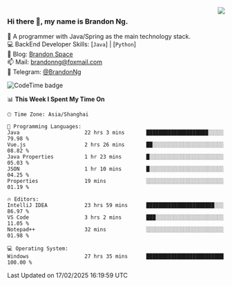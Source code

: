 <img  align="right" src="https://github-readme-stats-brandon0824.vercel.app/api/top-langs/?username=brandon0824&layout=compact">

### Hi there 👋, my name is Brandon Ng.

🌱 A programmer with Java/Spring as the main technology stack.  
💻 BackEnd Developer Skills: [`Java`] | [`Python`]  
📝 Blog: [Brandon Space](https://brandonng.tech)  
📫 Mail: brandonng@foxmail.com  
📰 Telegram: [@BrandonNg](https://t.me/BrandonNg24)  

![CodeTime badge](https://img.shields.io/endpoint?style=flat-square&url=https%3A%2F%2Fapi.codetime.dev%2Fshield%3Fid%3D128%26project%3D%26in%3D604800000)

<!--START_SECTION:waka-->
📊 **This Week I Spent My Time On** 

```text
🕑︎ Time Zone: Asia/Shanghai

💬 Programming Languages: 
Java                     22 hrs 3 mins       ████████████████████░░░░░   79.98 % 
Vue.js                   2 hrs 26 mins       ██░░░░░░░░░░░░░░░░░░░░░░░   08.82 % 
Java Properties          1 hr 23 mins        █░░░░░░░░░░░░░░░░░░░░░░░░   05.03 % 
JSON                     1 hr 10 mins        █░░░░░░░░░░░░░░░░░░░░░░░░   04.25 % 
Properties               19 mins             ░░░░░░░░░░░░░░░░░░░░░░░░░   01.19 % 

🔥 Editors: 
IntelliJ IDEA            23 hrs 59 mins      ██████████████████████░░░   86.97 % 
VS Code                  3 hrs 2 mins        ███░░░░░░░░░░░░░░░░░░░░░░   11.05 % 
Notepad++                32 mins             ░░░░░░░░░░░░░░░░░░░░░░░░░   01.98 % 

💻 Operating System: 
Windows                  27 hrs 35 mins      █████████████████████████   100.00 % 
```


 Last Updated on 17/02/2025 16:19:59 UTC
<!--END_SECTION:waka-->
